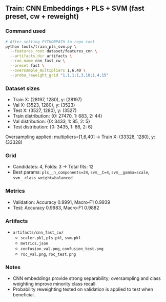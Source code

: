 ## Train: CNN Embeddings + PLS + SVM (fast preset, cw + reweight)

### Command used
```bash
# After setting PYTHONPATH to repo root
python tools/train_pls_svm.py \
  --features_root dataset/features_cnn \
  --artifacts_dir artifacts \
  --run_name cnn_fast_cw \
  --preset fast \
  --oversample_multipliers 1,6,40 \
  --proba_reweight_grid "1,1,1;1,3,10;1,4,15"
```

### Dataset sizes
- Train X: (28197, 1280), y: (28197)
- Val   X: (3523, 1280), y: (3523)
- Test  X: (3527, 1280), y: (3527)
- Train distribution: {0: 27470, 1: 683, 2: 44}
- Val distribution:   {0: 3433, 1: 85, 2: 5}
- Test distribution:  {0: 3435, 1: 86, 2: 6}

Oversampling applied: multipliers=[1,6,40] → Train X: (33328, 1280), y: (33328)

### Grid
- Candidates: 4, Folds: 3 → Total fits: 12
- Best params: `pls__n_components=24`, `svm__C=4`, `svm__gamma=scale`, `svm__class_weight=balanced`

### Metrics
- Validation: Accuracy 0.9991, Macro‑F1 0.9939
- Test:       Accuracy 0.9983, Macro‑F1 0.9882

### Artifacts
- `artifacts/cnn_fast_cw/`
  - `scaler.pkl`, `pls.pkl`, `svm.pkl`
  - `metrics.json`
  - `confusion_val.png`, `confusion_test.png`
  - `roc_val.png`, `roc_test.png`

### Notes
- CNN embeddings provide strong separability; oversampling and class weighting improve minority class recall.
- Probability reweighting tested on validation is applied to test when beneficial.


